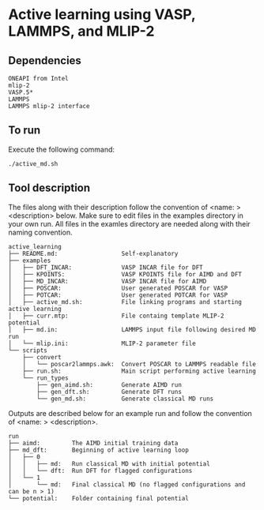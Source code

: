 # Active learning using VASP, LAMMPS, and MLIP-2

## Dependencies

```
ONEAPI from Intel
mlip-2
VASP.5*
LAMMPS
LAMMPS mlip-2 interface
``` 
## To run
Execute the following command:

```
./active_md.sh
```

## Tool description
The files along with their description follow the convention of \<name: \> \<description\> below. Make sure to edit files in the examples directory in your own run. All files in the examles directory are needed along with their naming convention.

```
active_learning
├── README.md:                  Self-explanatory
├── examples
│   ├── DFT_INCAR:              VASP INCAR file for DFT
│   ├── KPOINTS:                VASP KPOINTS file for AIMD and DFT
│   ├── MD_INCAR:               VASP INCAR file for AIMD
│   ├── POSCAR:                 User generated POSCAR for VASP
│   ├── POTCAR:                 User generated POTCAR for VASP
│   ├── active_md.sh:           File linking programs and starting active learning
│   ├── curr.mtp:               File containg template MLIP-2 potential
│   ├── md.in:                  LAMMPS input file following desired MD run
│   └── mlip.ini:               MLIP-2 parameter file
└── scripts
    ├── convert
    │   └── poscar2lammps.awk:  Convert POSCAR to LAMMPS readable file
    ├── run.sh:                 Main script performing active learning
    └── run_types
        ├── gen_aimd.sh:        Generate AIMD run
        ├── gen_dft.sh:         Generate DFT runs
        └── gen_md.sh:          Generate classical MD runs
```

Outputs are described below for an example run and follow the convention of \<name: \> \<description\>.

```
run
├── aimd:         The AIMD initial training data
├── md_dft:       Beginning of active learning loop
│   ├── 0
│   │   ├── md:   Run classical MD with initial potential
│   │   └── dft:  Run DFT for flagged configurations
│   └── 1
│       └── md:   Final classical MD (no flagged configurations and can be n > 1)
└── potential:    Folder containing final potential
```
